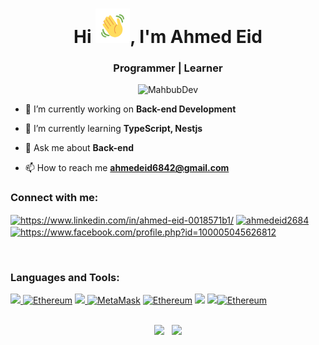 <h1 align="center">Hi <img src="Wave.gif" height="55px" width="55px">, I'm Ahmed Eid</h1>
<h3 align="center">
Programmer | Learner
</h3>

<p align="center"> <img src="jim carrey.gif" alt="MahbubDev"/> </p>

- 🔭 I’m currently working on **Back-end Development**

- 🌱 I’m currently learning **TypeScript, Nestjs**

- 💬 Ask me about **Back-end**

- 📫 How to reach me **ahmedeid6842@gmail.com**


<h3 align="left">Connect with me:</h3>
<p align="left">
<a href="https://www.linkedin.com/in/ameid/" target="blank"><img align="center" src="https://raw.githubusercontent.com/rahuldkjain/github-profile-readme-generator/master/src/images/icons/Social/linked-in-alt.svg" alt="https://www.linkedin.com/in/ahmed-eid-0018571b1/" height="30" width="40" /></a>
<a href="https://twitter.com/ahmedeid2684" target="blank"><img align="center" src="https://raw.githubusercontent.com/rahuldkjain/github-profile-readme-generator/master/src/images/icons/Social/twitter.svg" alt="ahmedeid2684" height="30" width="40" /></a>
<a href="https://www.facebook.com/profile.php?id=100005045626812" target="blank"><img align="center" src="https://raw.githubusercontent.com/rahuldkjain/github-profile-readme-generator/master/src/images/icons/Social/facebook.svg" alt="https://www.facebook.com/profile.php?id=100005045626812" height="30" width="40" /></a>
</p>
<br />

<h3 align="left">Languages and Tools:</h3>
<p align="left"> 
    <a href="https://skillicons.dev">
        <img src="https://skillicons.dev/icons?i=js,ts,ruby,nodejs,express,graphql,mongodb,postgresql,redis"/>
    </a>
    <a href="https://socket.io/"><img src="https://upload.wikimedia.org/wikipedia/commons/thumb/9/96/Socket-io.svg/800px-Socket-io.svg.png" width="50px" height="50" alt="Ethereum" /></a>
    <a href="https://skillicons.dev">
        <img src="https://skillicons.dev/icons?i=docker,kubernetes,rabbitmq,solidity"/>
    </a>
    <a href="https://metamask.io/" target="_blank" rel="noreferrer"><img            src="https://raw.githubusercontent.com/danielcranney/readme-generator/main/public/icons/skills/metamask-colored.svg" width="50" height="50" alt="MetaMask" /></a>
    <a href="https://ethereum.org/en/" target="_blank" rel="noreferrer"><img src="https://raw.githubusercontent.com/danielcranney/readme-generator/main/public/icons/skills/ethereum-colored.svg" width="50" height="50" alt="Ethereum" /></a>
     <img src="https://skillicons.dev/icons?i=linux,git,postman"/>
    </a><a href="https://www.gitkraken.com/" target="_blank" rel="noreferrer"><img src="https://cdn.worldvectorlogo.com/logos/gitkraken.svg" width="50px" 
    <a href="https://www.notion.so/" target="_blank" rel="noreferrer"><img src="https://upload.wikimedia.org/wikipedia/commons/thumb/e/e9/Notion-logo.svg/2048px-Notion-logo.svg.png" width="50px" height="50" alt="Ethereum" /></a>
</p>
<br />

<div align="center">
<img width="380" src="https://github-readme-stats.vercel.app/api/top-langs?username=ahmedeid6842&show_icons=true&locale=en&layout=compact&theme=merko"/> &nbsp;
<img width="450" src="http://github-readme-streak-stats.herokuapp.com?user=ahmedeid6842&theme=merko&date_format=M%20j%5B%2C%20Y%5D"/>
<div>



